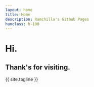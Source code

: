 ```yaml
---
layout: home
title: Home
description: Ramchilla's Github Pages
hunclass: h-100
---
```

# Hi.
## Thank's for visiting.
{{ site.tagline }}